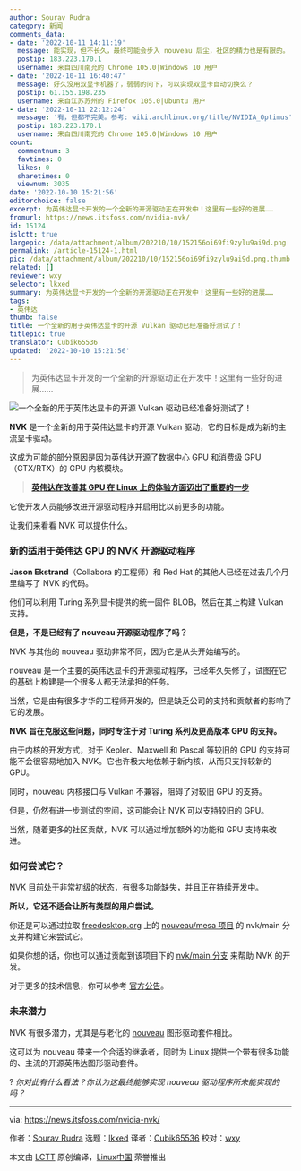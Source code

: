 ```yaml
---
author: Sourav Rudra
category: 新闻
comments_data:
- date: '2022-10-11 14:11:19'
  message: 能实现，但不长久，最终可能会步入 nouveau 后尘，社区的精力也是有限的。
  postip: 183.223.170.1
  username: 来自四川南充的 Chrome 105.0|Windows 10 用户
- date: '2022-10-11 16:40:47'
  message: 好久没用双显卡机器了，弱弱的问下，可以实现双显卡自动切换么？
  postip: 61.155.198.235
  username: 来自江苏苏州的 Firefox 105.0|Ubuntu 用户
- date: '2022-10-11 22:12:24'
  message: '有，但都不完美。参考: wiki.archlinux.org/title/NVIDIA_Optimus'
  postip: 183.223.170.1
  username: 来自四川南充的 Chrome 105.0|Windows 10 用户
count:
  commentnum: 3
  favtimes: 0
  likes: 0
  sharetimes: 0
  viewnum: 3035
date: '2022-10-10 15:21:56'
editorchoice: false
excerpt: 为英伟达显卡开发的一个全新的开源驱动正在开发中！这里有一些好的进展……
fromurl: https://news.itsfoss.com/nvidia-nvk/
id: 15124
islctt: true
largepic: /data/attachment/album/202210/10/152156oi69fi9zylu9ai9d.png
permalink: /article-15124-1.html
pic: /data/attachment/album/202210/10/152156oi69fi9zylu9ai9d.png.thumb.jpg
related: []
reviewer: wxy
selector: lkxed
summary: 为英伟达显卡开发的一个全新的开源驱动正在开发中！这里有一些好的进展……
tags:
- 英伟达
thumb: false
title: 一个全新的用于英伟达显卡的开源 Vulkan 驱动已经准备好测试了！
titlepic: true
translator: Cubik65536
updated: '2022-10-10 15:21:56'
---
```



> 
> 为英伟达显卡开发的一个全新的开源驱动正在开发中！这里有一些好的进展……
> 
> 
> 


![一个全新的用于英伟达显卡的开源 Vulkan 驱动已经准备好测试了！](/data/attachment/album/202210/10/152156oi69fi9zylu9ai9d.png)


**NVK** 是一个全新的用于英伟达显卡的开源 Vulkan 驱动，它的目标是成为新的主流显卡驱动。


这成为可能的部分原因是因为英伟达开源了数据中心 GPU 和消费级 GPU（GTX/RTX）的 GPU 内核模块。



> 
> **[英伟达在改善其 GPU 在 Linux 上的体验方面迈出了重要的一步](https://news.itsfoss.com/nvidia-open-source-linux/)**
> 
> 
> 


它使开发人员能够改进开源驱动程序并启用比以前更多的功能。


让我们来看看 NVK 可以提供什么。


### 新的适用于英伟达 GPU 的 NVK 开源驱动程序


**Jason Ekstrand**（Collabora 的工程师）和 Red Hat 的其他人已经在过去几个月里编写了 NVK 的代码。


他们可以利用 Turing 系列显卡提供的统一固件 BLOB，然后在其上构建 Vulkan 支持。


**但是，不是已经有了 nouveau 开源驱动程序了吗？**


NVK 与其他的 nouveau 驱动非常不同，因为它是从头开始编写的。


nouveau 是一个主要的英伟达显卡的开源驱动程序，已经年久失修了，试图在它的基础上构建是一个很多人都无法承担的任务。


当然，它是由有很多才华的工程师开发的，但是缺乏公司的支持和贡献者的影响了它的发展。


**NVK 旨在克服这些问题，同时专注于对 Turing 系列及更高版本 GPU 的支持。**


由于内核的开发方式，对于 Kepler、Maxwell 和 Pascal 等较旧的 GPU 的支持可能不会很容易地加入 NVK。它也许极大地依赖于新内核，从而只支持较新的 GPU。


同时，nouveau 内核接口与 Vulkan 不兼容，阻碍了对较旧 GPU 的支持。


但是，仍然有进一步测试的空间，这可能会让 NVK 可以支持较旧的 GPU。


当然，随着更多的社区贡献，NVK 可以通过增加额外的功能和 GPU 支持来改进。


### 如何尝试它？


NVK 目前处于非常初级的状态，有很多功能缺失，并且正在持续开发中。


**所以，它还不适合让所有类型的用户尝试。**


你还是可以通过拉取 [freedesktop.org](http://freedesktop.org) 上的 [nouveau/mesa 项目](https://gitlab.freedesktop.org/nouveau/mesa) 的 nvk/main 分支并构建它来尝试它。


如果你想的话，你也可以通过贡献到该项目下的 [nvk/main 分支](https://gitlab.freedesktop.org/nouveau/mesa/-/tree/nvk/main/) 来帮助 NVK 的开发。


对于更多的技术信息，你可以参考 [官方公告](https://www.collabora.com/news-and-blog/news-and-events/introducing-nvk.html)。


### 未来潜力


NVK 有很多潜力，尤其是与老化的 [nouveau](https://nouveau.freedesktop.org/) 图形驱动套件相比。


这可以为 nouveau 带来一个合适的继承者，同时为 Linux 提供一个带有很多功能的、主流的开源英伟达图形驱动套件。


? *你对此有什么看法？你认为这最终能够实现 nouveau 驱动程序所未能实现的吗？*




---


via: <https://news.itsfoss.com/nvidia-nvk/>


作者：[Sourav Rudra](https://news.itsfoss.com/author/sourav/) 选题：[lkxed](https://github.com/lkxed) 译者：[Cubik65536](https://github.com/Cubik65536) 校对：[wxy](https://github.com/wxy)


本文由 [LCTT](https://github.com/LCTT/TranslateProject) 原创编译，[Linux中国](https://linux.cn/) 荣誉推出